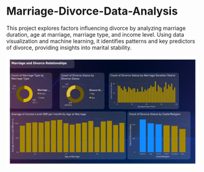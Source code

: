 # Marriage-Divorce-Data-Analysis
This project explores factors influencing divorce by analyzing marriage duration, age at marriage, marriage type, and income level. Using data visualization and machine learning, it identifies patterns and key predictors of divorce, providing insights into marital stability.


![Marriage Data Preview](marriage_divorce_relationship.jpg)
